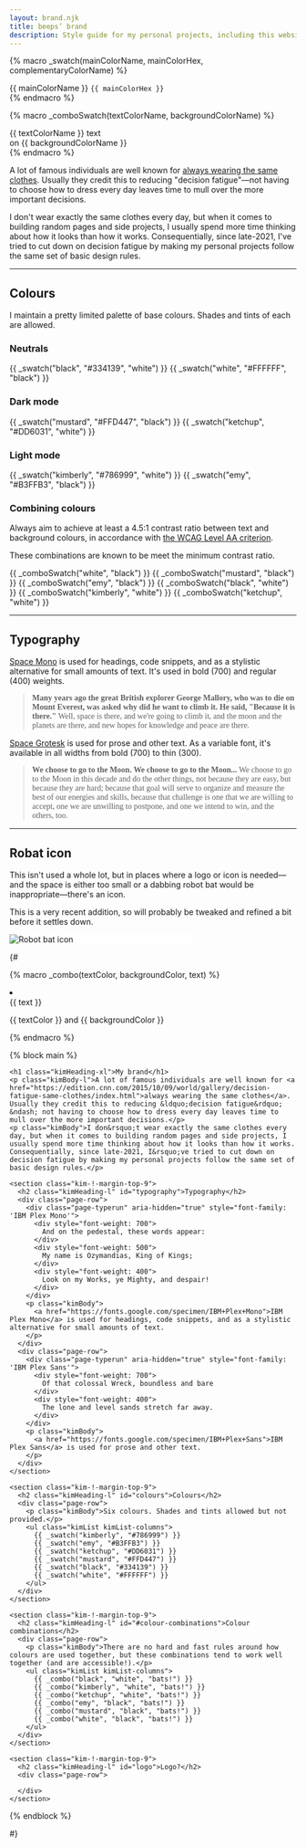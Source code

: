 ```yaml
---
layout: brand.njk
title: beeps’ brand
description: Style guide for my personal projects, including this website.
---
```


{% macro _swatch(mainColorName, mainColorHex, complementaryColorName) %}

  <div class="page-swatch kim-!-margin-bottom-1" style="color: var(--brand-color-{{ complementaryColorName }}); background-color: var(--brand-color-{{ mainColorName }})">
    <span>{{ mainColorName }}</span>
    <code>{{ mainColorHex }}</code>
  </div>
{% endmacro %}

{% macro _comboSwatch(textColorName, backgroundColorName) %}

  <div class="page-swatch kim-!-margin-bottom-1" style="color: var(--brand-color-{{ textColorName }}); background-color: var(--brand-color-{{ backgroundColorName }})">
    <span>{{ textColorName }} text <br>on {{ backgroundColorName }}</span>
  </div>
{% endmacro %}

A lot of famous individuals are well known for [always wearing the same clothes](https://edition.cnn.com/2015/10/09/world/gallery/decision-fatigue-same-clothes/index.html). Usually they credit this to reducing "decision fatigue"—not having to choose how to dress every day leaves time to mull over the more important decisions.

I don't wear exactly the same clothes every day, but when it comes to building random pages and side projects, I usually spend more time thinking about how it looks than how it works. Consequentially, since late-2021, I've tried to cut down on decision fatigue by making my personal projects follow the same set of basic design rules.

---

## Colours

I maintain a pretty limited palette of base colours. Shades and tints of each are allowed.

### Neutrals

{{ _swatch("black", "#334139", "white") }}
{{ _swatch("white", "#FFFFFF", "black") }}

### Dark mode

{{ _swatch("mustard", "#FFD447", "black") }}
{{ _swatch("ketchup", "#DD6031", "white") }}

### Light mode

{{ _swatch("kimberly", "#786999", "white") }}
{{ _swatch("emy", "#B3FFB3", "black") }}

### Combining colours

Always aim to achieve at least a 4.5:1 contrast ratio between text and background colours, in accordance with [the WCAG Level AA criterion](https://www.w3.org/WAI/WCAG21/Understanding/contrast-minimum.html).

These combinations are known to be meet the minimum contrast ratio.

{{ _comboSwatch("white", "black") }}
{{ _comboSwatch("mustard", "black") }}
{{ _comboSwatch("emy", "black") }}
{{ _comboSwatch("black", "white") }}
{{ _comboSwatch("kimberly", "white") }}
{{ _comboSwatch("ketchup", "white") }}

---

## Typography

[Space Mono](https://fonts.google.com/specimen/Space+Mono) is used for headings, code snippets, and as a stylistic alternative for small amounts of text. It's used in bold (700) and regular (400) weights.

> <div style="font-family:'Space Mono'"><span style="font-weight:700">Many years ago the great British explorer George Mallory, who was to die on Mount Everest, was asked why did he want to climb it. He said, "Because it is there." </span><span style="font-weight:400">Well, space is there, and we're going to climb it, and the moon and the planets are there, and new hopes for knowledge and peace are there.</span></div>

[Space Grotesk](https://fonts.google.com/specimen/Space+Grotesk) is used for prose and other text. As a variable font, it's available in all widths from bold (700) to thin (300).

> <div style="font-family:'Space Grotesk'"><span style="font-weight:700">We choose to go to the Moon. </span> <span style="font-weight:600">We choose to go to the Moon... </span><span style="font-weight:500">We choose to go to the Moon in this decade and do the other things, not because they are easy, but because they are hard; </span><span style="font-weight:400">because that goal will serve to organize and measure the best of our energies and skills,</span> <span style="font-weight:300">because that challenge is one that we are willing to accept, one we are unwilling to postpone, and one we intend to win, and the others, too.</span></div>

---

## Robat icon

This isn't used a whole lot, but in places where a logo or icon is needed—and the space is either too small or a dabbing robot bat would be inappropriate—there's an icon.

This is a very recent addition, so will probably be tweaked and refined a bit before it settles down.

<div style="max-width:320px;background-color:white" class="kim-!-margin-bottom-6 kim-!-padding-6">
  <img src="{{ '/safari-pinned-tab.svg' | url }}" alt="Robot bat icon" class="kim-!-margin-0">
</div>

{#

{% macro _combo(textColor, backgroundColor, text) %}

  <li>
    <div class="page-combo" aria-hidden="true" style="color: var(--demo-color-{{ textColor }});border-color: var(--demo-color-{{ textColor }});background-color:var(--demo-color-{{ backgroundColor }})">
      {{ text }}
    </div>
    <p class="kimBody">{{ textColor }} and {{ backgroundColor }}</p>
  </li>
{% endmacro %}

{% block main %}

<div class="kim-!-margin-top-9 kim-!-margin-bottom-9">
  <div class="kimWrapper">
  
    <h1 class="kimHeading-xl">My brand</h1>
    <p class="kimBody-l">A lot of famous individuals are well known for <a href="https://edition.cnn.com/2015/10/09/world/gallery/decision-fatigue-same-clothes/index.html">always wearing the same clothes</a>. Usually they credit this to reducing &ldquo;decision fatigue&rdquo; &ndash; not having to choose how to dress every day leaves time to mull over the more important decisions.</p>
    <p class="kimBody">I don&rsquo;t wear exactly the same clothes every day, but when it comes to building random pages and side projects, I usually spend more time thinking about how it looks than how it works. Consequentially, since late-2021, I&rsquo;ve tried to cut down on decision fatigue by making my personal projects follow the same set of basic design rules.</p>
    
    <section class="kim-!-margin-top-9">
      <h2 class="kimHeading-l" id="typography">Typography</h2>
      <div class="page-row">
        <div class="page-typerun" aria-hidden="true" style="font-family: 'IBM Plex Mono'">
          <div style="font-weight: 700">
            And on the pedestal, these words appear:
          </div>
          <div style="font-weight: 500">
            My name is Ozymandias, King of Kings;
          </div>
          <div style="font-weight: 400">
            Look on my Works, ye Mighty, and despair!
          </div>
        </div>
        <p class="kimBody">
          <a href="https://fonts.google.com/specimen/IBM+Plex+Mono">IBM Plex Mono</a> is used for headings, code snippets, and as a stylistic alternative for small amounts of text.
        </p>
      </div>
      <div class="page-row">
        <div class="page-typerun" aria-hidden="true" style="font-family: 'IBM Plex Sans'">
          <div style="font-weight: 700">
            Of that colossal Wreck, boundless and bare
          </div>
          <div style="font-weight: 400">
            The lone and level sands stretch far away.
          </div>
        </div>
        <p class="kimBody">
          <a href="https://fonts.google.com/specimen/IBM+Plex+Sans">IBM Plex Sans</a> is used for prose and other text.
        </p>
      </div>
    </section>
    
    <section class="kim-!-margin-top-9">
      <h2 class="kimHeading-l" id="colours">Colours</h2>
      <div class="page-row">
        <p class="kimBody">Six colours. Shades and tints allowed but not provided.</p>
        <ul class="kimList kimList-columns">
          {{ _swatch("kimberly", "#786999") }}
          {{ _swatch("emy", "#B3FFB3") }}
          {{ _swatch("ketchup", "#DD6031") }}
          {{ _swatch("mustard", "#FFD447") }}
          {{ _swatch("black", "#334139") }}
          {{ _swatch("white", "#FFFFFF") }}
        </ul>
      </div>
    </section>
    
    <section class="kim-!-margin-top-9">
      <h2 class="kimHeading-l" id="#colour-combinations">Colour combinations</h2>
      <div class="page-row">
        <p class="kimBody">There are no hard and fast rules around how colours are used together, but these combinations tend to work well together (and are accessible!).</p>
        <ul class="kimList kimList-columns">
          {{ _combo("black", "white", "bats!") }}
          {{ _combo("kimberly", "white", "bats!") }}
          {{ _combo("ketchup", "white", "bats!") }}
          {{ _combo("emy", "black", "bats!") }}
          {{ _combo("mustard", "black", "bats!") }}
          {{ _combo("white", "black", "bats!") }}
        </ul>
      </div>
    </section>
    
    <section class="kim-!-margin-top-9">
      <h2 class="kimHeading-l" id="logo">Logo?</h2>
      <div class="page-row">
        
      </div>
    </section>
    
  </div>
</div>
{% endblock %}

#}
